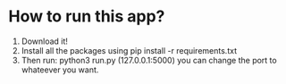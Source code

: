 # How to run this app?
1. Download it!
2. Install all the packages using pip install -r requirements.txt
3. Then run: python3 run.py (127.0.0.1:5000) you can change the port to whateever you want. 
